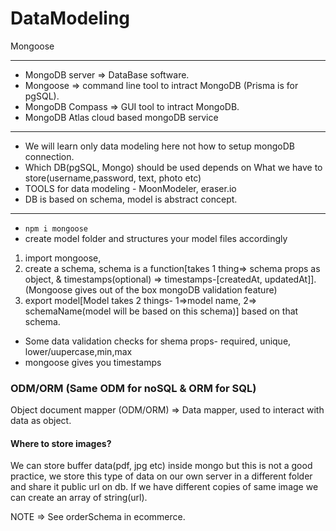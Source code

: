 # DataModeling
Mongoose

--- 
- MongoDB server => DataBase software.
- Mongoose => command line tool to intract MongoDB (Prisma is for pgSQL).
- MongoDB Compass => GUI tool to intract MongoDB.
- MongoDB Atlas cloud based mongoDB service
---

- We will learn only data modeling here not how to setup mongoDB connection.
- Which DB(pgSQL, Mongo) should be used depends on What we have to store(username,password, text, photo etc)
- TOOLS for data modeling - MoonModeler, eraser.io
- DB is  based on schema, model is abstract concept.
---

- `npm i mongoose`
- create model folder and structures your model files accordingly
1. import mongoose, 
2. create a schema, schema is a function[takes 1 thing=> schema props as object, & timestamps(optional) => timestamps-[createdAt, updatedAt]]. (Mongoose gives out of the box mongoDB validation feature)
3. export model[Model takes 2 things- 1=>model name, 2=> schemaName(model will be based on this schema)] based on that schema.
- Some data validation checks for shema props- required, unique, lower/uupercase,min,max
- mongoose gives you timestamps 

### ODM/ORM (Same ODM for noSQL & ORM for SQL)
Object document mapper (ODM/ORM) => Data mapper, used to interact with data as object.

#### Where to store images? 
We can store buffer data(pdf, jpg etc) inside mongo but this is not a good practice, we store this type of data on our own server in a different folder and share it public url on db. If we have different copies of same image we can create an array of string(url).

NOTE => See orderSchema in ecommerce. 